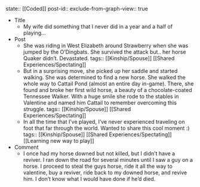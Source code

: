 state:: [[Coded]]
post-id::
exclude-from-graph-view:: true

- Title
  - My wife did something that I never did in a year and a half of playing...
- Post
  - She was riding in West Elizabeth around Strawberry when she was jumped by the O’Dingbats. She survived the attack but.. her horse Quaker didn’t. Devastated.
    tags:: [[Kinship/Spouse]] [[Shared Experiences/Spectating]]
  - But in a surprising move, she picked up her saddle and started walking. She was determined to find a new horse. She walked the whole way to Cattail Pond (almost an entire day in-game). There, she found and broke her first wild horse, a beauty of a chocolate-coated Tennessee Walker. With a huge smile she rode to the stables in Valentine and named him Cattail to remember overcoming this struggle.
    tags:: [[Kinship/Spouse]] [[Shared Experiences/Spectating]]
  - In all the time that I’ve played, I’ve never experienced traveling on foot that far through the world. Wanted to share this cool moment :)
    tags:: [[Kinship/Spouse]] [[Shared Experiences/Spectating]] [[Learning new way to play]]
- Comment
  - I once had my horse downed but not killed, but I didn’t have a reviver. I ran down the road for several minutes until I saw a guy on a horse. I proceed to steal the guys horse, ride it all the way to valentine, buy a reviver, ride back to my downed horse, and revive him. I don’t know what I would have done if he’d died.
